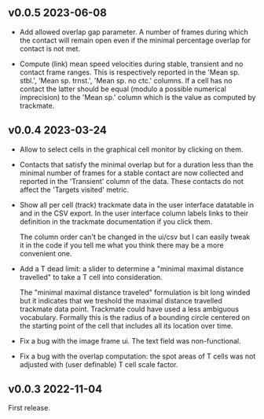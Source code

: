 v0.0.5 2023-06-08
-----------------

* Add allowed overlap gap parameter. A number of frames during which
  the contact will remain open even if the minimal percentage overlap
  for contact is not met.
  
* Compute (link) mean speed velocities during stable, transient and no
  contact frame ranges. This is respectively reported in the 'Mean
  sp. stbl.', 'Mean sp. trnst.', 'Mean sp. no ctc.' columns.  If a
  cell has no contact the latter should be equal (modulo a possible
  numerical imprecision) to the 'Mean sp.' column which is the value
  as computed by trackmate.
  
v0.0.4 2023-03-24
-----------------

* Allow to select cells in the graphical cell monitor by clicking
  on them.

* Contacts that satisfy the minimal overlap but for a duration less
  than the minimal number of frames for a stable contact are now
  collected and reported in the 'Transient' column of the data.
  These contacts do not affect the 'Targets visited' metric.

* Show all per cell (track) trackmate data in the user interface
  datatable in and in the CSV export. In the user interface column
  labels links to their definition in the trackmate documentation if
  you click them.

  The column order can't be changed in the ui/csv but I can easily
  tweak it in the code if you tell me what you think there may
  be a more convenient one.
  
* Add a T dead limit: a slider to determine a "minimal maximal distance 
  travelled" to take a T cell into consideration.
  
  The "minimal maximal distance traveled" formulation is bit long
  winded but it indicates that we treshold the maximal distance
  travelled trackmate data point. Trackmate could have used a less
  ambiguous vocabulary. Formally this is the radius of a bounding
  circle centered on the starting point of the cell that includes all
  its location over time.
  
* Fix a bug with the image frame ui. The text field was non-functional.

* Fix a bug with the overlap computation: the spot areas of T cells was
  not adjusted with (user definable) T cell scale factor.
  
  
v0.0.3 2022-11-04
-----------------

First release.

